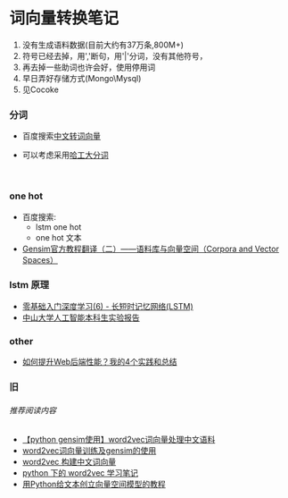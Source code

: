 # 词向量转换笔记

1. 没有生成语料数据(目前大约有37万条,800M+)
2. 符号已经去掉，用','断句，用'|'分词，没有其他符号，
2. 再去掉一些助词也许会好，使用停用词
2. 早日弄好存储方式(Mongo\Mysql)
3. 见Cocoke

### 分词 
* 百度搜索[中文转词向量](https://www.baidu.com/s?ie=utf-8&f=8&rsv_bp=1&tn=baidu&wd=%E4%B8%AD%E6%96%87%E8%BD%AC%E8%AF%8D%E5%90%91%E9%87%8F&oq=one%2520hot&rsv_pq=9cebe5940000a5ec&rsv_t=3450Oh1UM%2B%2BJVDFVRzXtYnoWYFJht0dIQki3NiRNmOSQIihQ09sZLecwhmc&rqlang=cn&rsv_enter=1&inputT=59848&rsv_sug3=29&rsv_sug1=18&rsv_sug7=100&rsv_sug2=0&rsv_sug4=59849)

* 可以考虑采用[哈工大分词](http://www.ltp-cloud.com/)

  
### one hot
  - 百度搜索:
    - lstm one hot
    - one hot 文本
  - [Gensim官方教程翻译（二）——语料库与向量空间（Corpora and Vector Spaces）](http://blog.csdn.net/questionfish/article/details/46739207)



### lstm 原理
  * [零基础入门深度学习(6) - 长短时记忆网络(LSTM)](https://www.zybuluo.com/hanbingtao/note/581764)
  * [中山大学人工智能本科生实验报告](http://note.youdao.com/share/?id=ff6c30ad25d01bf2a59d02b52ece7133&type=note#/)



### other
  * [如何提升Web后端性能？我的4个实践和总结](https://mp.weixin.qq.com/s?__biz=MzIwMzg1ODcwMw==&mid=2247486314&amp;idx=1&amp;sn=5d101f09e7a2c0dec3f7ea787d5620dd&source=41#wechat_redirect)
  
  
  
  
  
### 旧


###### 推荐阅读内容



- [【python gensim使用】word2vec词向量处理中文语料](http://blog.csdn.net/churximi/article/details/51472300)
- [word2vec词向量训练及gensim的使用](http://blog.csdn.net/zl_best/article/details/53433072)
- [word2vec 构建中文词向量](http://www.cnblogs.com/Newsteinwell/p/6034747.html)
- [python 下的 word2vec 学习笔记](http://blog.csdn.net/jerr__y/article/details/52967351)
- [用Python给文本创立向量空间模型的教程](http://www.jb51.net/article/64695.htm)
 
 
